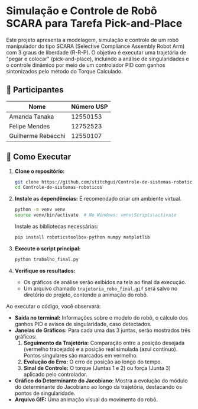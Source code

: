 # Simulação e Controle de Robô SCARA para Tarefa Pick-and-Place

Este projeto apresenta a modelagem, simulação e controle de um robô manipulador do tipo SCARA (Selective Compliance Assembly Robot Arm) com 3 graus de liberdade (R-R-P). O objetivo é executar uma trajetória de "pegar e colocar" (pick-and-place), incluindo a análise de singularidades e o controle dinâmico por meio de um controlador PID com ganhos sintonizados pelo método do Torque Calculado.

## 👥 Participantes

| Nome                | Número USP |
| ------------------- | ---------- |
| Amanda Tanaka       | 12550153   |
| Felipe Mendes       | 12752523   |
| Guilherme Rebecchi  | 12550107   |

## 🚀 Como Executar

1.  **Clone o repositório:**
    ```bash
    git clone https://github.com/stitchgui/Controle-de-sistemas-roboticos.git
    cd Controle-de-sistemas-roboticos
    ```

2.  **Instale as dependências:**
    É recomendado criar um ambiente virtual.
    ```bash
    python -m venv venv
    source venv/bin/activate  # No Windows: venv\Scripts\activate
    ```
    Instale as bibliotecas necessárias:
    ```bash
    pip install roboticstoolbox-python numpy matplotlib
    ```

3.  **Execute o script principal:**
    ```bash
    python trabalho_final.py
    ```

4.  **Verifique os resultados:**
    -   Os gráficos de análise serão exibidos na tela ao final da execução.
    -   Um arquivo chamado `trajetoria_robo_final.gif` será salvo no diretório do projeto, contendo a animação do robô.

Ao executar o código, você observará:

-   **Saída no terminal:** Informações sobre o modelo do robô, o cálculo dos ganhos PID e avisos de singularidade, caso detectados.
-   **Janelas de Gráficos:** Para cada uma das 3 juntas, serão mostrados três gráficos:
    1.  **Seguimento da Trajetória:** Comparação entre a posição desejada (vermelho tracejado) e a posição real simulada (azul contínuo). Pontos singulares são marcados em vermelho.
    2.  **Evolução do Erro:** O erro de posição ao longo do tempo.
    3.  **Sinal de Controle:** O torque (Juntas 1 e 2) ou força (Junta 3) aplicado pelo controlador.
-   **Gráfico do Determinante do Jacobiano:** Mostra a evolução do módulo do determinante do Jacobiano ao longo da trajetória, destacando os pontos de singularidade.
-   **Arquivo GIF:** Uma animação visual do movimento do robô.
